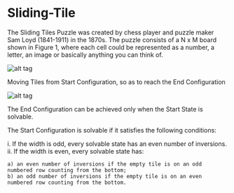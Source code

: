 # Sliding-Tile
The Sliding Tiles Puzzle was created by chess player and puzzle maker Sam Loyd (1841-1911) in the 1870s. The puzzle consists of a N x M board shown in Figure 1, where each cell could be represented as a number, a letter, an image or basically anything you can think of.



![alt tag](https://visualstudiomagazine.com/articles/2015/10/30/~/media/ECG/visualstudiomagazine/Images/2015/10/1015vsm_Castano1Fig1s.ashx)


Moving Tiles from Start Configuration, so as to reach the End Configuration

![alt tag](https://visualstudiomagazine.com/articles/2015/10/30/~/media/ECG/visualstudiomagazine/Images/2015/10/1015vsm_Castano1Fig2s.ashx)

The End Configuration can be achieved only when the Start State is solvable.

The Start Configuration  is solvable if it satisfies the following conditions:
 
 i. If the width is odd, every solvable state has an even number of inversions.
 ii. If the width is even, every solvable state has: 
 
    a) an even number of inversions if the empty tile is on an odd numbered row counting from the bottom; 
    b) an odd number of inversions if the empty tile is on an even numbered row counting from the bottom.
